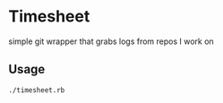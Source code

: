 # Timesheet

simple git wrapper that grabs logs from repos I work on

## Usage

    ./timesheet.rb

